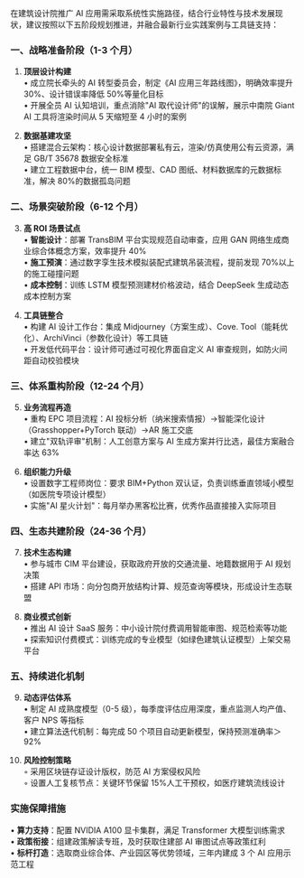 在建筑设计院推广 AI 应用需采取系统性实施路径，结合行业特性与技术发展现状，建议按照以下五阶段规划推进，并融合最新行业实践案例与工具链支持：

### 一、战略准备阶段（1-3 个月）
1. **顶层设计构建**  
   • 成立院长牵头的 AI 转型委员会，制定《AI 应用三年路线图》，明确效率提升 30%、设计错误率降低 50%等量化目标  
   • 开展全员 AI 认知培训，重点消除"AI 取代设计师"的误解，展示中南院 Giant AI 工具将渲染时间从 5 天缩短至 4 小时的案例

2. **数据基建攻坚**  
   • 搭建混合云架构：核心设计数据部署私有云，渲染/仿真使用公有云资源，满足 GB/T 35678 数据安全标准  
   • 建立工程数据中台，统一 BIM 模型、CAD 图纸、材料数据库的元数据标准，解决 80%的数据孤岛问题

### 二、场景突破阶段（6-12 个月）
3. **高 ROI 场景试点**  
   • **智能设计**：部署 TransBIM 平台实现规范自动审查，应用 GAN 网络生成商业综合体概念方案，效率提升 40%  
   • **施工预演**：通过数字孪生技术模拟装配式建筑吊装流程，提前发现 70%以上的施工碰撞问题  
   • **成本控制**：训练 LSTM 模型预测建材价格波动，结合 DeepSeek 生成动态成本控制方案

4. **工具链整合**  
   • 构建 AI 设计工作台：集成 Midjourney（方案生成）、Cove. Tool（能耗优化）、ArchiVinci（参数化设计）等工具链  
   • 开发低代码平台：设计师可通过可视化界面自定义 AI 审查规则，如防火间距自动校验模块

### 三、体系重构阶段（12-24 个月）
5. **业务流程再造**  
   • 重构 EPC 项目流程：AI 投标分析（纳米搜索情报）→智能深化设计（Grasshopper+PyTorch 联动）→AR 施工交底  
   • 建立"双轨评审"机制：人工创意方案与 AI 生成方案并行比选，最佳方案融合率达 63%

6. **组织能力升级**  
   • 设置数字工程师岗位：要求 BIM+Python 双认证，负责训练垂直领域小模型（如医院专项设计模型）  
   • 实施"AI 星火计划"：每月举办黑客松比赛，优秀作品直接接入实际项目

### 四、生态共建阶段（24-36 个月）
7. **技术生态构建**  
   • 参与城市 CIM 平台建设，获取政府开放的交通流量、地籍数据用于 AI 规划决策  
   • 搭建 API 市场：向分包商开放结构计算、规范查询等模块，形成设计生态联盟

8. **商业模式创新**  
   • 推出 AI 设计 SaaS 服务：中小设计院付费调用智能审图、规范检索等功能  
   • 探索知识付费模式：训练完成的专业模型（如绿色建筑认证模型）上架交易平台

### 五、持续进化机制
9. **动态评估体系**  
   • 制定 AI 成熟度模型（0-5 级），每季度评估应用深度，重点监测人均产值、客户 NPS 等指标  
   • 建立算法迭代机制：每完成 50 个项目自动更新模型，保持预测准确率＞92%

10. **风险控制策略**  
    ◦ 采用区块链存证设计版权，防范 AI 方案侵权风险  
    ◦ 设置人工复核节点：关键环节保留 15%人工干预权，如医疗建筑流线设计

### 实施保障措施
• **算力支持**：配置 NVIDIA A100 显卡集群，满足 Transformer 大模型训练需求  
• **政策衔接**：组建政策解读专班，及时获取住建部 AI 审图试点等政策红利  
• **标杆打造**：选取商业综合体、产业园区等优势领域，三年内建成 3 个 AI 应用示范工程  

